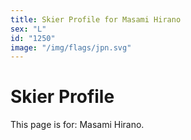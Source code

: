 ```yaml
---
title: Skier Profile for Masami Hirano
sex: "L"
id: "1250"
image: "/img/flags/jpn.svg" 
---
```


# Skier Profile

This page is for: Masami Hirano.
    